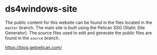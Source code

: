 # ds4windows-site

The public content for this website can be found in the files located in the
`master` branch. The main site is built using the Pelican SSG (Static Site Generator).
The source files used to edit and generate the public files are found in the
`source` branch.

https://blog.getpelican.com/

